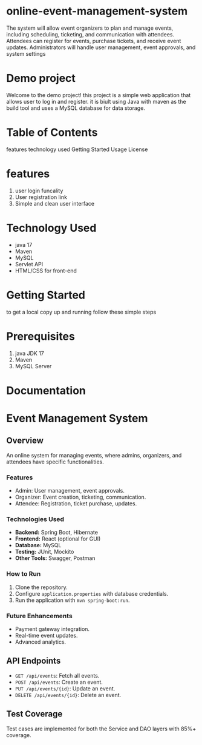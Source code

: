# online-event-management-system

The system will allow event organizers to plan and manage events, including 
scheduling, ticketing, and communication with attendees. Attendees can register for events, 
purchase tickets, and receive event updates. Administrators will handle user management, 
event approvals, and system settings
# Demo project 
Welcome to the demo project! this project is a simple web application that allows user to log in and register. it is biult using Java with maven as the build tool and uses a MySQL database for data storage. 
# Table of Contents 
features
technology used 
Getting Started
Usage
License

# features
1. user login funcality
2. User registration link
3. Simple and clean user interface

# Technology Used
- java 17
- Maven
- MySQL
- Servlet API
- HTML/CSS for front-end
# Getting Started
to get a local copy up and running follow these simple steps
# Prerequisites
1. java JDK 17
2. Maven
3. MySQL Server

# Documentation
# Event Management System

## Overview
An online system for managing events, where admins, organizers, and attendees have specific functionalities.

### Features
- Admin: User management, event approvals.
- Organizer: Event creation, ticketing, communication.
- Attendee: Registration, ticket purchase, updates.

### Technologies Used
- **Backend:** Spring Boot, Hibernate
- **Frontend:** React (optional for GUI)
- **Database:** MySQL
- **Testing:** JUnit, Mockito
- **Other Tools:** Swagger, Postman

### How to Run
1. Clone the repository.
2. Configure `application.properties` with database credentials.
3. Run the application with `mvn spring-boot:run`.

### Future Enhancements
- Payment gateway integration.
- Real-time event updates.
- Advanced analytics.

## API Endpoints
- `GET /api/events`: Fetch all events.
- `POST /api/events`: Create an event.
- `PUT /api/events/{id}`: Update an event.
- `DELETE /api/events/{id}`: Delete an event.

## Test Coverage
Test cases are implemented for both the Service and DAO layers with 85%+ coverage.

